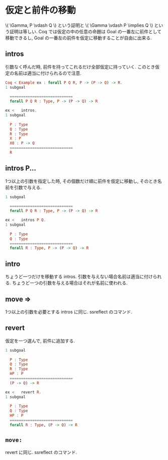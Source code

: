 # 仮定と前件の移動

\\( \Gamma, P \vdash Q \\)
という証明と
\\( \Gamma \vdash P \implies Q \\)
という証明は等しい.
Coq では仮定の中の任意の命題は Goal の一番左に前件として移動できるし,
Goal の一番左の前件を仮定に移動することが自由に出来る.

## intros

引数なく呼んだ時,
前件を持ってこれるだけ全部仮定に持っていく.
このとき仮定の名前は適当に付けられるので注意.

```haskell
Coq < Example ex : forall P Q R, P -> (P -> Q) -> R.
1 subgoal
  
  ============================
  forall P Q R : Type, P -> (P -> Q) -> R

ex <   intros.
1 subgoal
  
  P : Type
  Q : Type
  R : Type
  X : P
  X0 : P -> Q
  ============================
  R
```

## intros P...

1つ以上の引数を指定した時, その個数だけ順に前件を仮定に移動し,
そのとき名前を引数で与える.

```haskell
1 subgoal
  
  ============================
  forall P Q R : Type, P -> (P -> Q) -> R

ex <   intros P Q.
1 subgoal
  
  P : Type
  Q : Type
  ============================
  forall R : Type, P -> (P -> Q) -> R
```

## intro

ちょうど一つだけを移動する intros.
引数を与えない場合名前は適当に付けられる.
ちょうど一つの引数を与える場合はそれが名前に使われる.

## move =>

1つ以上の引数を必要とする intros に同じ.
ssreflect のコマンド.

## revert

仮定を一つ選んで, 前件に追加する.

```haskell
1 subgoal
  
  P : Type
  Q : Type
  R : Type
  HP : P
  ============================
  (P -> Q) -> R

ex <   revert R.
1 subgoal
  
  P : Type
  Q : Type
  HP : P
  ============================
  forall R : Type, (P -> Q) -> R
```

## `move:`

revert に同じ.
ssreflect のコマンド.

